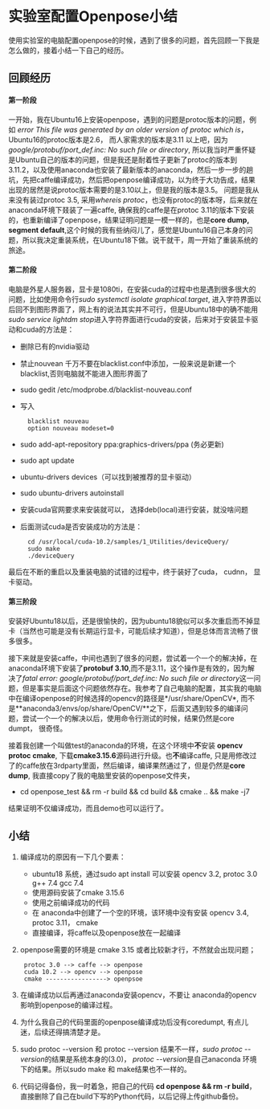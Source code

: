 # 实验室配置Openpose小结


使用实验室的电脑配置openpose的时候，遇到了很多的问题，首先回顾一下我是怎么做的，接着小结一下自己的经历。

## 回顾经历  

#### 第一阶段
 一开始，我在Ubuntu16上安装openpose，遇到的问题是protoc版本的问题，例如 _error This file was generated by an older version of protoc which is_，Ubuntu16的protoc版本是2.6， 而人家需求的版本是3.11 以上吧，因为 _google/protobuf/port_def.inc: No such file or directory_, 所以我当时严重怀疑是Ubuntu自己的版本的问题，但是我还是耐着性子更新了protoc的版本到3.11.2，以及使用anaconda也安装了最新版本的anaconda，然后一步一步的趟坑，先把caffe编译成功，然后把openpose编译成功，以为终于大功告成，结果出现的居然是说protoc版本需要的是3.10以上，但是我的版本是3.5。 问题是我从来没有装过protoc 3.5, 采用*whereis protoc*，也没有protoc的版本呀，后来就在anaconda环境下叕装了一遍caffe, 确保我的caffe是在protoc 3.11的版本下安装的，也重新编译了openpose，结果证明问题是一模一样的，也是**core dump, segment default**,这个时候的我有些纳闷儿了，感觉是Ubuntu16自己本身的问题，所以我决定重装系统，在Ubuntu18下做。说干就干，周一开始了重装系统的旅途。

#### 第二阶段
电脑是外星人服务器，显卡是1080ti，在安装cuda的过程中也是遇到很多很大的问题，比如使用命令行*sudo systemctl isolate graphical.target*, 进入字符界面以后回不到图形界面了，网上有的说法其实并不可行，但是Ubuntu18中的确不能用*sudo service lightdm stop*进入字符界面进行cuda的安装，后来对于安装显卡驱动和cuda的方法是：
* 删除已有的nvidia驱动
* 禁止nouvean 千万不要在blacklist.conf中添加，一般来说是新建一个blacklist,否则电脑就不能进入图形界面了
* sudo gedit /etc/modprobe.d/blacklist-nouveau.conf
* 写入
      
        blacklist nouveau  
        option nouveau modeset=0 
* sudo add-apt-repository ppa:graphics-drivers/ppa (务必更新)
* sudo apt update
* ubuntu-drivers devices（可以找到被推荐的显卡驱动）
* sudo ubuntu-drivers autoinstall
* 安装cuda官网要求来安装就可以， 选择deb(local)进行安装，就没啥问题
* 后面测试cuda是否安装成功的方法是：

        cd /usr/local/cuda-10.2/samples/1_Utilities/deviceQuery/
        sudo make
        ./deviceQuery

最后在不断的重启以及重装电脑的试错的过程中，终于装好了cuda， cudnn， 显卡驱动。

#### 第三阶段

安装好Ubuntu18以后，还是很愉快的，因为ubuntu18貌似可以多次重启而不掉显卡（当然也可能是没有长期运行显卡，可能后续才知道），但是总体而言流畅了很多很多。

接下来就是安装caffe，中间也遇到了很多的问题，尝试着一个一个的解决掉，在anaconda环境下安装了**protobuf 3.10**,而不是3.11，这个操作是有效的，因为解决了*fatal error: google/protobuf/port_def.inc: No such file or directory*这一问题，但是事实是后面这个问题依然存在。我参考了自己电脑的配置，其实我的电脑中在编译openpose的时候选择的opencv的路径是*/usr/share/OpenCV*, 而不是**anaconda3/envs/op/share/OpenCV/**之下，后面又遇到较多的编译问题，尝试一个一个的解决以后，使用命令行测试的时候，结果仍然是core dumpt， 很奇怪。

接着我创建一个叫做test的anaconda的环境，在这个环境中**不**安装 **opencv protoc cmake**, 下载**cmake3.15.6**源码进行升级。也**不**编译caffe, 只是用修改过了的caffe放在3rdparty里面，然后编译，编译果然通过了，但是仍然是**core dump**, 我直接copy了我的电脑里安装的openpose文件夹，

* cd openpose_test && rm -r build && cd build && cmake .. && make -j7

结果证明不仅编译成功，而且demo也可以运行了。

## 小结

1. 编译成功的原因有一下几个要素：

    * ubuntu18 系统，通过sudo apt install 可以安装 opencv 3.2, protoc 3.0 g++ 7.4 gcc 7.4
    * 使用源码安装了cmake 3.15.6
    * 使用之前编译成功的代码
    * 在 anaconda中创建了一个空的环境，该环境中没有安装 opencv 3.4, protoc 3.11， cmake
    * 直接编译，将caffe以及openpose放在一起编译

2. openpose需要的环境是 cmake 3.15 或者比较新才行，不然就会出现问题；

        protoc 3.0 --> caffe --> openpose
        cuda 10.2 --> opencv --> openpose
        cmake -----------------> openpsoe
3. 在编译成功以后再通过anaconda安装opencv，不要让 anaconda的opencv影响到openpose的编译过程。

4. 为什么我自己的代码里面的openpose编译成功后没有coredumpt, 有点儿迷，后续还得搞清楚才是。

5. sudo protoc --version 和 protoc --version 结果不一样，*sudo protoc --version*的结果是系统本身的(3.0)， *protoc --version*是自己anaconda 环境下的结果。所以sudo make 和 make结果也不一样的。

6. 代码记得备份，我一时着急，把自己的代码 **cd openpose && rm -r build**， 直接删除了自己在build下写的Python代码，以后记得上传github备份。

